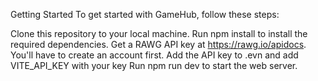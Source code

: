Getting Started
To get started with GameHub, follow these steps:

Clone this repository to your local machine.
Run npm install to install the required dependencies.
Get a RAWG API key at https://rawg.io/apidocs. You'll have to create an account first.
Add the API key to .evn and add VITE_API_KEY with your key
Run npm run dev to start the web server.


